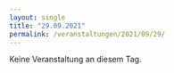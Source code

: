 ```yaml
---
layout: single
title: "29.09.2021"
permalink: /veranstaltungen/2021/09/29/
---
```


Keine Veranstaltung an diesem Tag.
